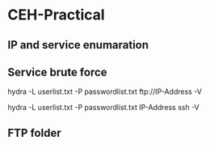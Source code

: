 # CEH-Practical

## IP and service enumaration

## Service brute force
hydra -L userlist.txt -P passwordlist.txt ftp://IP-Address -V

hydra -L userlist.txt -P passwordlist.txt IP-Address ssh -V

## FTP folder
